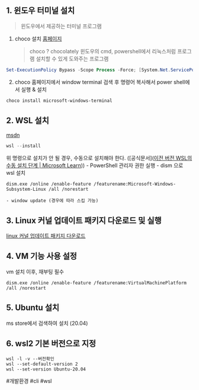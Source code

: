 ## 1. 윈도우 터미널 설치  
 
 > 윈도우에서 제공하는 터미널 프로그램
 
1. choco 설치 [홈페이지]([https://chocolatey.org/](https://chocolatey.org/))  
	> choco ? chocolately 윈도우의 cmd, powershell에서 리눅스처럼 프로그램 설치할 수 있게 도와주는 프로그램

```powershell
Set-ExecutionPolicy Bypass -Scope Process -Force; [System.Net.ServicePointManager]::SecurityProtocol = [System.Net.ServicePointManager]::SecurityProtocol -bor 3072; iex ((New-Object System.Net.WebClient).DownloadString('https://community.chocolatey.org/install.ps1'))  
```  
2. choco 홈페이지에서 window terminal 검색 후 명령어 복사해서 power shell에서 실행 & 설치  
```powershell
choco install microsoft-windows-terminal  
```  

## 2. WSL 설치  
[msdn](https://learn.microsoft.com/ko-kr/windows/wsl/install)  
```powershell  
wsl --install  
```  

위 명령으로 설치가 안 될 경우, 수동으로 설치해야 한다. ([공식문서]([이전 버전 WSL의 수동 설치 단계 | Microsoft Learn](https://learn.microsoft.com/ko-kr/windows/wsl/install-manual)))
	- PowerShell 관리자 권한 실행
	- dism 으로 wsl 설치
```shell
dism.exe /online /enable-feature /featurename:Microsoft-Windows-Subsystem-Linux /all /norestart
```
	- window update (경우에 따라 스킵 가능)

## 3. Linux 커널 업데이트 패키지 다운로드 및 실행

[linux 커널 업데이트 패키지 다운로드 ](https://wslstorestorage.blob.core.windows.net/wslblob/wsl_update_x64.msi)


## 4. VM 기능 사용 설정
vm 설치 이후, 재부팅 필수  
```shell
dism.exe /online /enable-feature /featurename:VirtualMachinePlatform /all /norestart
```

## 5.  Ubuntu 설치
ms store에서 검색하여 설치 (20.04)
 
## 6. wsl2 기본 버전으로 지정

```shell  
wsl -l -v --버전확인  
wsl --set-default-version 2
wsl --set-version Ubuntu-20.04 

```  

#개발환경 #cli  #wsl
